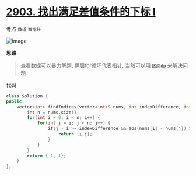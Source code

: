 

# [2903. 找出满足差值条件的下标 I](https://leetcode.cn/problems/find-indices-with-index-and-value-difference-i/description/?envType=daily-question&envId=2024-05-25)

考点 `数组` `双指针`

![image](https://github.com/nwt-q/leetcodesuanti/assets/143036993/6b805a5f-6204-49f6-992d-7313d8b2bfa4)

**思路**
> 查看数据可以暴力解题, 俩层for循环代表指针, 当然可以用 [`区间dp`](https://github.com/nwt-q/ACM-/blob/main/README.md) 来解决问题

代码

```cpp
class Solution {
public:
    vector<int> findIndices(vector<int>& nums, int indexDifference, int valueDifference) {
        int n = nums.size();
        for(int i = 0; i < n; i++) {
            for(int j = i; j < n; j++) {
                if(j - i >= indexDifference && abs(nums[i] - nums[j]) >= valueDifference) {
                    return {i,j};
                }
            }
        }
        return {-1,-1};
    }
};
```
